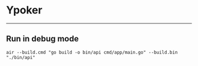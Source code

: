 # Ypoker
--- 
## Run in debug mode
```
air --build.cmd "go build -o bin/api cmd/app/main.go" --build.bin "./bin/api"
```
